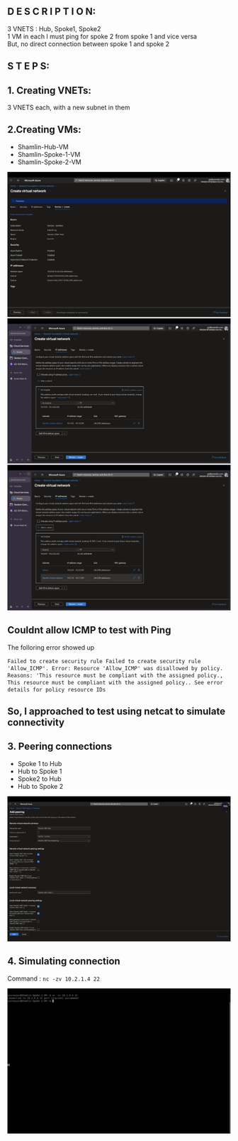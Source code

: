 ## D E S C R I P T I O N:

3 VNETS : Hub, Spoke1, Spoke2 <br />
1 VM in each I must ping for spoke 2 from spoke 1 and vice versa <br />
But, no direct connection between spoke 1 and spoke 2 <br />

## S T E P S:

## 1. Creating VNETs:
3 VNETS each, with a new subnet in them

## 2.Creating VMs:
- Shamlin-Hub-VM
- Shamlin-Spoke-1-VM
- Shamlin-Spoke-2-VM

<img src="https://github.com/Shamlin-Presidio/Azure-Training/blob/main/Day2/Assets/Hub.png" />
<img src="https://github.com/Shamlin-Presidio/Azure-Training/blob/main/Day2/Assets/Spoke%201.png"/>
<img src="https://github.com/Shamlin-Presidio/Azure-Training/blob/main/Day2/Assets/Spoke%202.png" />

## Couldnt allow ICMP to test with Ping
The folloring error showed up
```
Failed to create security rule Failed to create security rule 'Allow_ICMP'. Error: Resource 'Allow_ICMP' was disallowed by policy. 
Reasons: 'This resource must be compliant with the assigned policy., 
This resource must be compliant with the assigned policy.. See error details for policy resource IDs
```

## So, I approached to test using netcat to simulate connectivity

## 3. Peering connections
  - Spoke 1 to Hub  
  - Hub to Spoke 1
  - Spoke2 to Hub
  - Hub to Spoke 2

<img src="https://github.com/Shamlin-Presidio/Azure-Training/blob/main/Day2/Assets/Peering%20connection.png" />

## 4. Simulating connection
Command : `nc -zv 10.2.1.4 22`

<img src="https://github.com/Shamlin-Presidio/Azure-Training/blob/main/Day2/Assets/Testing.png" />
